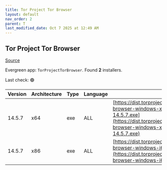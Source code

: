 ```yaml
---
title: Tor Project Tor Browser
layout: default
nav_order: 2
parent: T
last_modified_date: Oct 7 2025 at 12:49 AM
---
```


## Tor Project Tor Browser

[Source](https://www.torproject.org/)

Evergreen app: `TorProjectTorBrowser`. Found **2** installers.

Last check: 🟢

| Version | Architecture | Type | Language | URI                                                                                                                                                                                          |
| ------- | ------------ | ---- | -------- | -------------------------------------------------------------------------------------------------------------------------------------------------------------------------------------------- |
| 14.5.7  | x64          | exe  | ALL      | [https://dist.torproject.org/torbrowser/14.5.7/tor-browser-windows-x86_64-portable-14.5.7.exe](https://dist.torproject.org/torbrowser/14.5.7/tor-browser-windows-x86_64-portable-14.5.7.exe) |
| 14.5.7  | x86          | exe  | ALL      | [https://dist.torproject.org/torbrowser/14.5.7/tor-browser-windows-i686-portable-14.5.7.exe](https://dist.torproject.org/torbrowser/14.5.7/tor-browser-windows-i686-portable-14.5.7.exe)     |

